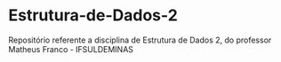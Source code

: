 # Estrutura-de-Dados-2
Repositório referente a disciplina de Estrutura de Dados 2, do professor Matheus Franco - IFSULDEMINAS
